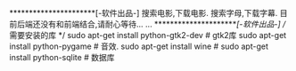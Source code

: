 
**********************[-软件出品-]
搜索电影,下载电影.
搜索字母,下载字幕.
目前后端还没有和前端结合,请耐心等待... ...
**********************[-软件出品-]
/* 需要安装的库 */
sudo apt-get install python-gtk2-dev # gtk2库
sudo apt-get install python-pygame   # 音效.
sudo apt-get install wine            #
sudo apt-get install python-sqlite   # 数据库
